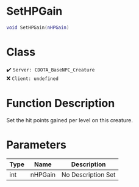# SetHPGain
```lua
void SetHPGain(nHPGain)
```
# Class
✔️ `Server: CDOTA_BaseNPC_Creature`  
❌ `Client: undefined`  

# Function Description
Set the hit points gained per level on this creature.
# Parameters
Type|Name|Description
--|--|--
int|nHPGain|No Description Set
